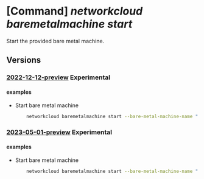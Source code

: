 # [Command] _networkcloud baremetalmachine start_

Start the provided bare metal machine.

## Versions

### [2022-12-12-preview](/Resources/mgmt-plane/L3N1YnNjcmlwdGlvbnMve30vcmVzb3VyY2Vncm91cHMve30vcHJvdmlkZXJzL21pY3Jvc29mdC5uZXR3b3JrY2xvdWQvYmFyZW1ldGFsbWFjaGluZXMve30vc3RhcnQ=/2022-12-12-preview.xml) **Experimental**

<!-- mgmt-plane /subscriptions/{}/resourcegroups/{}/providers/microsoft.networkcloud/baremetalmachines/{}/start 2022-12-12-preview -->

#### examples

- Start bare metal machine
    ```bash
        networkcloud baremetalmachine start --bare-metal-machine-name "bareMetalMachineName" --resource-group "resourceGroupName"
    ```

### [2023-05-01-preview](/Resources/mgmt-plane/L3N1YnNjcmlwdGlvbnMve30vcmVzb3VyY2Vncm91cHMve30vcHJvdmlkZXJzL21pY3Jvc29mdC5uZXR3b3JrY2xvdWQvYmFyZW1ldGFsbWFjaGluZXMve30vc3RhcnQ=/2023-05-01-preview.xml) **Experimental**

<!-- mgmt-plane /subscriptions/{}/resourcegroups/{}/providers/microsoft.networkcloud/baremetalmachines/{}/start 2023-05-01-preview -->

#### examples

- Start bare metal machine
    ```bash
        networkcloud baremetalmachine start --bare-metal-machine-name "bareMetalMachineName" --resource-group "resourceGroupName"
    ```
